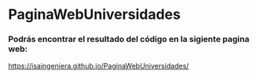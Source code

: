 # PaginaWebUniversidades
### Podrás encontrar el resultado del código en la sigiente pagina web: 
https://isaingeniera.github.io/PaginaWebUniversidades/
